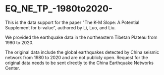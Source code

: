 # EQ_NE_TP_-1980to2020-

This is the data support for the paper "The K-M Slope: A Potential Supplement for b-value",
authored by Li, Luo, and Liu.

We provided the earthquake data in the northeastern Tibetan Plateau from 1980 to 2020.

The original data include the global earthquakes detected by China seismic network from
1980 to 2020 and are not publicly open. Request for the original data needs to be sent 
directly to the China Earthquake Networks Center. 
